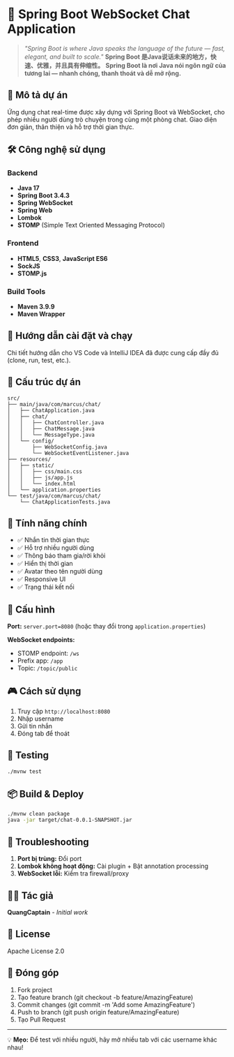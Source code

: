 # 💬 Spring Boot WebSocket Chat Application

> *"Spring Boot is where Java speaks the language of the future — fast, elegant, and built to scale."*
> **Spring Boot 是Java说话未来的地方，快速、优雅，并且具有伸缩性。**
> **Spring Boot là nơi Java nói ngôn ngữ của tương lai — nhanh chóng, thanh thoát và dễ mở rộng.**

## 📖 Mô tả dự án

Ứng dụng chat real-time được xây dựng với Spring Boot và WebSocket, cho phép nhiều người dùng trò chuyện trong cùng một phòng chat. Giao diện đơn giản, thân thiện và hỗ trợ thời gian thực.

## 🛠️ Công nghệ sử dụng

### Backend

* **Java 17**
* **Spring Boot 3.4.3**
* **Spring WebSocket**
* **Spring Web**
* **Lombok**
* **STOMP** (Simple Text Oriented Messaging Protocol)

### Frontend

* **HTML5**, **CSS3**, **JavaScript ES6**
* **SockJS**
* **STOMP.js**

### Build Tools

* **Maven 3.9.9**
* **Maven Wrapper**

## 🚀 Hướng dẫn cài đặt và chạy

Chi tiết hướng dẫn cho VS Code và IntelliJ IDEA đã được cung cấp đầy đủ (clone, run, test, etc.).

## 📁 Cấu trúc dự án

```
src/
├── main/java/com/marcus/chat/
│   ├── ChatApplication.java
│   ├── chat/
│   │   ├── ChatController.java
│   │   ├── ChatMessage.java
│   │   └── MessageType.java
│   └── config/
│       ├── WebSocketConfig.java
│       └── WebSocketEventListener.java
├── resources/
│   ├── static/
│   │   ├── css/main.css
│   │   ├── js/app.js
│   │   └── index.html
│   └── application.properties
└── test/java/com/marcus/chat/
    └── ChatApplicationTests.java
```

## 🎯 Tính năng chính

* ✅ Nhắn tin thời gian thực
* ✅ Hỗ trợ nhiều người dùng
* ✅ Thông báo tham gia/rời khỏi
* ✅ Hiển thị thời gian
* ✅ Avatar theo tên người dùng
* ✅ Responsive UI
* ✅ Trạng thái kết nối

## 🔧 Cấu hình

**Port:** `server.port=8080` (hoặc thay đổi trong `application.properties`)

**WebSocket endpoints:**

* STOMP endpoint: `/ws`
* Prefix app: `/app`
* Topic: `/topic/public`

## 🎮 Cách sử dụng

1. Truy cập `http://localhost:8080`
2. Nhập username
3. Gửi tin nhắn
4. Đóng tab để thoát

## 🧪 Testing

```bash
./mvnw test
```

## 📦 Build & Deploy

```bash
./mvnw clean package
java -jar target/chat-0.0.1-SNAPSHOT.jar
```

## 🚧 Troubleshooting

1. **Port bị trùng:** Đổi port
2. **Lombok không hoạt động:** Cài plugin + Bật annotation processing
3. **WebSocket lỗi:** Kiểm tra firewall/proxy

## 👨‍💼 Tác giả

**QuangCaptain** - *Initial work*

## 📄 License

Apache License 2.0

## 🤝 Đóng góp

1. Fork project
2. Tạo feature branch (git checkout -b feature/AmazingFeature)
3.  Commit changes (git commit -m 'Add some AmazingFeature')
4.  Push to branch (git push origin feature/AmazingFeature)
5.  Tạo Pull Request

---

💡 **Mẹo:** Để test với nhiều người, hãy mở nhiều tab với các username khác nhau!
